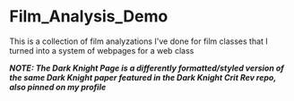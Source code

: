 # Film_Analysis_Demo
This is a collection of film analyzations I've done for film classes that I turned into a system of webpages for a web class

***NOTE: The Dark Knight Page is a differently formatted/styled version of the same Dark Knight paper featured in the Dark Knight Crit Rev repo, also pinned on my profile***
